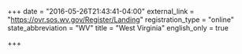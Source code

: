 +++
date = "2016-05-26T21:43:41-04:00"
external_link = "https://ovr.sos.wv.gov/Register/Landing"
registration_type = "online"
state_abbreviation = "WV"
title = "West Virginia"
english_only = true

+++
